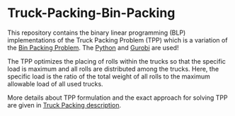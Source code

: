 # Truck-Packing-Bin-Packing
This repository contains the binary linear programming (BLP) implementations of the Truck Packing Problem (TPP) which is a variation of the [Bin Packing Problem](https://en.wikipedia.org/wiki/Bin_packing_problem). The [Python](https://www.python.org/) and [Gurobi](https://www.gurobi.com/) are used!

The TPP optimizes the placing of rolls within the trucks so that the specific load is maximum and all rolls are distributed among the trucks. 
Here, the specific load is the ratio of the total weight of all rolls to the maximum allowable load of all used trucks.

More details about TPP formulation and the exact approach for solving TPP are given in [Truck Packing description](https://github.com/radubuzatu/Truck-Packing-Bin-Packing/blob/main/Truck%20Packing%20description.pdf).
